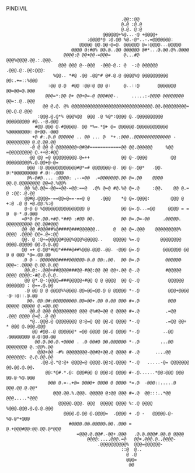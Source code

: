 PINDIVIL 
                                                                              
                                                .@@::@@                                             
                                                @.@ :@.@                                            
                                                @.@. @:@                                            
                                         @@@@@@+%@...-@ +@@@@+                                      
                                   :@@@@*@ :@.@@ %@.-@*..-.=@@@@@@@:                                
                                @@@@@ @@.@@-@=@. @@@@@@ @=:@@@@...@@@@@                             
                             @@@@ @:#@% @@.@..@@ @@@@@@ @#*...@.@@.@%.@@@@                          
                          @@@@:@ @@+@@-=@@@=     @...#@    @@@%@@@@.@@.:.@@@.                       
                        @@@ @@@ @--@@@  -@@@-@.: @  -:@ @@@@@@  .@@@.@:.@@:@@@:                     
                      %@@.. *#@ .@@ .@@*# @#.@.@ @@@@%@ @@@@@@@@@@  @@:.+=::%@@@                    
                    :@@ @.@  #@@ :@@:@ @@ @:     @..::@       @@@@@@@  @@=@@=@.@@@                  
                   @@@=*:@@ @+ @@+@=-@ @@@#@@-.     .....:-@@@@ @@@@@@@@ @@=:.@..@@@                
                  @@ @.@. @% @@@@@@@@@@@@@@@@@@@@@@@@@@@@@@@.@@.@@@@@@@@@= @@.@.@.@@@               
                :@@@.@.@*% @@@%@@  @@@ .@ %@*:@@@@ @..@@@@@@@@@@  @@@@@@@@@ #@..-@.@@@              
               #@@.@@@ @.#@@@@@. @@ *%=.*@+ @= @@@@@@.@@@@@@@@@@@@ %@@@@@@@@: @+@@.-@@@             
              +@ #:.@.@ @@@@@@ .. @@ ... @  *+.:@@@..@@@@@@@@@@@@@@ -@@@@@@@@@ @.@.@@.@@            
             -@ @ @@ @ @@@@@@@@+@#@#============@@ @@.@@@@@@     %@@ =@@@@@@@@@ @.++@:#@@           
             @@ @@ =@ @@@@@@@@@.@=++            @@ @-.@@@@         @@ @@@@@@@@@%.@.@@+@-@=          
            @@@ :@.@@@@@@@@@@@@#@*=# @@@@@@@-@. @@ @-.@@*   .@@.    @:*@@@@@@@@@ #.@:-.@@@          
            @%-@#@.... :@@@@: .--=@@  .=@@@@@@@.@@ @=.@@    @@@@    @@.@.@@@@@@@@ @@=@.%@@%         
           @@ %@.@@=-@@==@@-=@@:==@  .@% @=@ #@.%@ @=.@     :@@.    @@ @.=      @ :@@:.@.@@         
           @@#@.@@@@=-==@@=@==-==@ @    .@@@    *@ @=.@@@@:        @@@ @ +:@ .@ @ +@.@@:%:@         
           @-@ @ %@@@@@@@@@@@@@@@@ @            @@ @=.@...=@@     @@@@ = =      @  @-*.@.@@@        
          =@*@ @+.@@.+#@.*##@ :#@@ @@.          @@ @=.@=-@@     .@@@@@. @@@@@@@@@@ @@.@@#@@@        
          @@ @@ #@@@##%@####@###@@@@@@..     @  @@ @=.@@@    @@@@@@@@@% @@@@ .@@@@ @@=.@=:@@        
          @@. @ :@+=@@@@@#@@@%@@@%@@@@@..    @@@@@ %=.@        @@@@@@@@ @@@@.@@@@@ @@.@.@.@@        
          @@ =+ @.@@*#@@*####@##%@@@.@@@..@@. -@@@ @=.@         @@@@@@@ @@ @ @ @@@ *@=.@@.@@        
          .@ @ - @@@@@@@####@@@@@@-@.@ @@:.@@.  @@ @=.@          @@@@@@ @@@=:.@@@@ @.@@.@.@@        
           @@.@:-.@@@+##@@@@###@@-#@@:@@ @@ @@+.@@ @-.@          #@@@@@ @@@@ @@@@:-#@.@.@.@.        
           @@ @*.@-:@@@@=###@@@@@+#@@ @ @ @@@@  @@ @-.@           @@@@@@ @@@@@@@ : @==.@.@@         
           .@ @@ @ @ @@@@%%@@@@.@@=@@=@@.@ @ @@@@@ *-.@           @@@+@@@@     -@-:@::.@.@@         
            @@. @@:@#:@@@@@@@@@.@@=@@+.@@ @.@@ @@@ #=.@           @@@ @@@@@ @@@@@ @.=@@.@@          
             @@.@ @@@ @@@@@@@@@ @@@ @%#@=@@ @ @@@@ #=.@          .=@@  .@@@ @@@@ @=@..@ @@          
             *@..@@@.@ @@@@@@@@ @:@=@ @@ @@.@ @@@@ *-.@          .=@@ @@+ * @@@ @.@@@.@@@           
              @@ #@@..@ @@@@@@* =@@ @@@@ @@.@ @@@@ *-.@         ..@@ .@@@@@@@@ @.@:@@.@@            
               @@.@.@@.@.+@@@@ . .@ @@#@ @@.@@@@@@ *-.@        ...@@ @@@@@@@@ @.:@@%.@@             
                @@@+@@ -#% @@@@@@@@-@@#@+@@.@ @@@@ #-.@      ....@@ @@@@@@@: @.@.@@.@@              
                 .@@.@.*@:@+ @@@@=@ @@@@.@@:@.@@@@ *-.@   .....-@= @@@@@@@ @@.@@.@.@@.              
                   @@:*@#.*.@: @@@#@@ @ @@@:@ @@@@ #-.@......*@@:@@@ @@@ @@.@-%@.@@@                
                    @@@ @.=-.+@= @@@@+ @@@@ @ @@@@ *=.@  -@@@::.....@  @@@.@@.@.@@*                 
                      @@@.@@.%.@@@. @@@@@ @:@@ @@@ #=.@  @@:::..*@@  @@@.....*@@@                   
                        @@@@@.@@@. @@@  @@@@@ @@@@ %:.@ @@@@ %@@@.@@@.@.@.@.@@@                     
                          @@@@.@.@@ @.@@@@=  .@@@@ + .@ -   @@@@@.@-%@.@*+@@@                       
                            #@@@@.@@.@@@@@.@@..@@@ =  @.+@@@#@@:@@.@@.@*@@@                         
                               =@@@.@.@@#.-@@+.@@@   .@.@.@@@#.@@.@ @@@@                            
                                   @@@@:....@@@.=@   @@+.@@@.@..@@@@-                               
                                       .@@@@@@@@@@%  @@@=@@@@@@-                                    
                                                ::@  @..                                            
                                                  @ .@                                              
                                                  @@@=                                              
                                                   @@                                               
                                                                                                    
                                                                                                    

